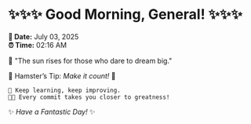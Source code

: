 # ✨✨✨ Good Morning, General! ✨✨✨

**📅 Date:** July 03, 2025  
**⏰ Time:** 02:16 AM  

🌅 "The sun rises for those who dare to dream big."  

🐹 Hamster’s Tip: _Make it count!_ 💪  

```
🚀 Keep learning, keep improving.  
🧑‍💻 Every commit takes you closer to greatness!  
```

✨ *Have a Fantastic Day!* ✨  
